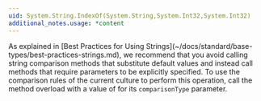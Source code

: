 ```yaml
---
uid: System.String.IndexOf(System.String,System.Int32,System.Int32)
additional_notes.usage: *content
---
```


<p>As explained in [Best Practices for Using Strings](~/docs/standard/base-types/best-practices-strings.md), we recommend that you avoid calling string comparison methods that substitute default values and instead call methods that require parameters to be explicitly specified. To use the comparison rules of the current culture to perform this operation, call the <xref href="System.String.IndexOf(System.String,System.Int32,System.Int32,System.StringComparison)"></xref> method overload with a value of <xref href="System.StringComparison.CurrentCulture"></xref> for its <code>comparisonType</code> parameter.</p>


